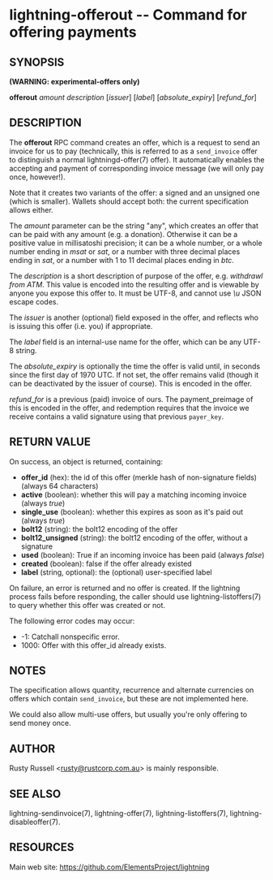 lightning-offerout -- Command for offering payments
=================================================

SYNOPSIS
--------

**(WARNING: experimental-offers only)**


**offerout** *amount* *description* [*issuer*] [*label*] [*absolute_expiry*] [*refund_for*]

DESCRIPTION
-----------

The **offerout** RPC command creates an offer, which is a request to
send an invoice for us to pay (technically, this is referred to as a
`send_invoice` offer to distinguish a normal lightningd-offer(7)
offer).  It automatically enables the accepting and payment of
corresponding invoice message (we will only pay once, however!).

Note that it creates two variants of the offer: a signed and an
unsigned one (which is smaller).  Wallets should accept both: the
current specification allows either.

The *amount* parameter can be the string "any", which creates an offer
that can be paid with any amount (e.g. a donation).  Otherwise it can
be a positive value in millisatoshi precision; it can be a whole
number, or a whole number ending in *msat* or *sat*, or a number with
three decimal places ending in *sat*, or a number with 1 to 11 decimal
places ending in *btc*.

The *description* is a short description of purpose of the offer,
e.g. *withdrawl from ATM*. This value is encoded into the resulting offer and is
viewable by anyone you expose this offer to. It must be UTF-8, and
cannot use *\\u* JSON escape codes.

The *issuer* is another (optional) field exposed in the offer, and
reflects who is issuing this offer (i.e. you) if appropriate.

The *label* field is an internal-use name for the offer, which can
be any UTF-8 string.

The *absolute_expiry* is optionally the time the offer is valid until,
in seconds since the first day of 1970 UTC.  If not set, the offer
remains valid (though it can be deactivated by the issuer of course).
This is encoded in the offer.

*refund_for* is a previous (paid) invoice of ours.  The
payment_preimage of this is encoded in the offer, and redemption
requires that the invoice we receive contains a valid signature using
that previous `payer_key`.

RETURN VALUE
------------

[comment]: # (GENERATE-FROM-SCHEMA-START)
On success, an object is returned, containing:
- **offer_id** (hex): the id of this offer (merkle hash of non-signature fields) (always 64 characters)
- **active** (boolean): whether this will pay a matching incoming invoice (always *true*)
- **single_use** (boolean): whether this expires as soon as it's paid out (always *true*)
- **bolt12** (string): the bolt12 encoding of the offer
- **bolt12_unsigned** (string): the bolt12 encoding of the offer, without a signature
- **used** (boolean): True if an incoming invoice has been paid (always *false*)
- **created** (boolean): false if the offer already existed
- **label** (string, optional): the (optional) user-specified label

[comment]: # (GENERATE-FROM-SCHEMA-END)

On failure, an error is returned and no offer is created. If the
lightning process fails before responding, the caller should use
lightning-listoffers(7) to query whether this offer was created or
not.

The following error codes may occur:
- -1: Catchall nonspecific error.
- 1000: Offer with this offer_id already exists.

NOTES
-----

The specification allows quantity, recurrence and alternate currencies on
offers which contain `send_invoice`, but these are not implemented here.

We could also allow multi-use offers, but usually you're only offering to
send money once.

AUTHOR
------

Rusty Russell <<rusty@rustcorp.com.au>> is mainly responsible.

SEE ALSO
--------

lightning-sendinvoice(7), lightning-offer(7), lightning-listoffers(7), lightning-disableoffer(7).

RESOURCES
---------

Main web site: <https://github.com/ElementsProject/lightning>

[comment]: # ( SHA256STAMP:4ef2ac36e19f11e81645fb0b94fe7f4d7dad74faf7c77628e29967d9f1192154)
